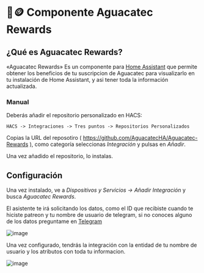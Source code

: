 # 🥑🪙 Componente Aguacatec Rewards 
## ¿Qué es Aguacatec Rewards?

«Aguacatec Rewards» Es un componente para [Home Assistant](https://home-assistant.io/) que permite obtener los beneficios de tu suscripcion de Aguacatec para visualizarlo en tu instalación de Home Assistant, y asi tener toda la información actualizada.

### Manual

Deberás añadir el repositorio personalizado en HACS:

```
HACS -> Integraciones -> Tres puntos -> Repositorios Personalizados
```

Copias la URL del reposotiro ( https://github.com/AguacatecHA/Aguacatec-Rewards ), como categoría seleccionas _Integración_ y pulsas en _Añadir_.

Una vez añadido el repositorio, lo instalas.

## Configuración

Una vez instalado, ve a _Dispositivos y Servicios -> Añadir Integración_ y busca _Aguacatec Rewards_.

El asistente te irá solicitando los datos, como el ID que recibiste cuando te hiciste patreon y tu nombre de usuario de telegram, si no conoces alguno de los datos preguntame en [Telegram](https://t.me/aguacatec_es)

![image](https://github.com/user-attachments/assets/a9ec08f9-5c0a-4ec2-b913-139fd3865dab)


Una vez configurado, tendrás la integración con la entidad de tu nombre de usuario y los atributos con toda tu informacion. 

![image](https://github.com/user-attachments/assets/ebd9e116-5f3e-4645-b0bf-f6ae6fb358db)
